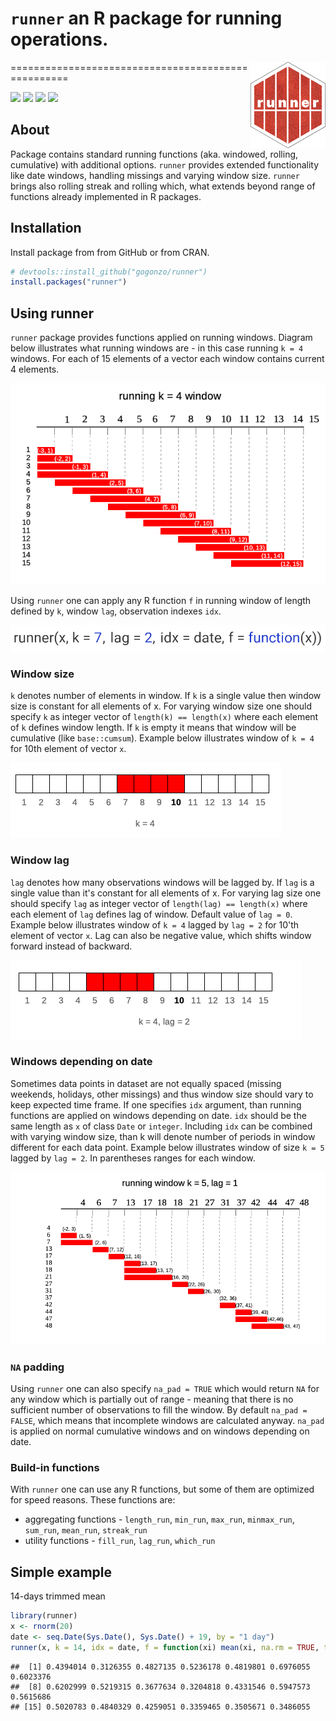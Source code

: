 
`runner` an R package for running operations.
=============================================

<img src="man/figures/hexlogo.png" align="right" />
===================================================

[![](https://cranlogs.r-pkg.org/badges/runner)](https://CRAN.R-project.org/package=runner) [![](https://travis-ci.org/gogonzo/runner.svg?branch=master)](https://travis-ci.org/gogonzo/runner) [![](https://ci.appveyor.com/api/projects/status/github/gogonzo/runner?branch=master&svg=true)](https://ci.appveyor.com/project/gogonzo/runner) [![](https://codecov.io/gh/gogonzo/runner/branch/master/graph/badge.svg)](https://codecov.io/gh/gogonzo/runner/branch/master)

About
-----

Package contains standard running functions (aka. windowed, rolling, cumulative) with additional options. `runner` provides extended functionality like date windows, handling missings and varying window size. `runner` brings also rolling streak and rolling which, what extends beyond range of functions already implemented in R packages.

Installation
------------

Install package from from GitHub or from CRAN.

``` r
# devtools::install_github("gogonzo/runner")
install.packages("runner")
```

Using runner
------------

`runner` package provides functions applied on running windows. Diagram below illustrates what running windows are - in this case running `k = 4` windows. For each of 15 elements of a vector each window contains current 4 elements.

![](man/figures/running_windows_explain.png)

Using `runner` one can apply any R function `f` in running window of length defined by `k`, window `lag`, observation indexes `idx`.

![](man/figures/using_runner.png)

### Window size

`k` denotes number of elements in window. If `k` is a single value then window size is constant for all elements of x. For varying window size one should specify `k` as integer vector of `length(k) == length(x)` where each element of `k` defines window length. If `k` is empty it means that window will be cumulative (like `base::cumsum`). Example below illustrates window of `k = 4` for 10th element of vector `x`.

![](man/figures/constant_window.png)

### Window lag

`lag` denotes how many observations windows will be lagged by. If `lag` is a single value than it's constant for all elements of x. For varying lag size one should specify `lag` as integer vector of `length(lag) == length(x)` where each element of `lag` defines lag of window. Default value of `lag = 0`. Example below illustrates window of `k = 4` lagged by `lag = 2` for 10'th element of vector `x`. Lag can also be negative value, which shifts window forward instead of backward.

![](man/figures/lagged_window_k_lag.png)

### Windows depending on date

Sometimes data points in dataset are not equally spaced (missing weekends, holidays, other missings) and thus window size should vary to keep expected time frame. If one specifies `idx` argument, than running functions are applied on windows depending on date. `idx` should be the same length as `x` of class `Date` or `integer`. Including `idx` can be combined with varying window size, than k will denote number of periods in window different for each data point. Example below illustrates window of size `k = 5` lagged by `lag = 2`. In parentheses ranges for each window.

![](man/figures/running_date_windows_explain.png)

### `NA` padding

Using `runner` one can also specify `na_pad = TRUE` which would return `NA` for any window which is partially out of range - meaning that there is no sufficient number of observations to fill the window. By default `na_pad = FALSE`, which means that incomplete windows are calculated anyway. `na_pad` is applied on normal cumulative windows and on windows depending on date.

### Build-in functions

With `runner` one can use any R functions, but some of them are optimized for speed reasons. These functions are:
- aggregating functions - `length_run`, `min_run`, `max_run`, `minmax_run`, `sum_run`, `mean_run`, `streak_run`
- utility functions - `fill_run`, `lag_run`, `which_run`

Simple example
--------------

14-days trimmed mean

``` r
library(runner)
x <- rnorm(20)
date <- seq.Date(Sys.Date(), Sys.Date() + 19, by = "1 day")
runner(x, k = 14, idx = date, f = function(xi) mean(xi, na.rm = TRUE, trim = 0.05))
```

    ##  [1] 0.4394014 0.3126355 0.4827135 0.5236178 0.4819801 0.6976055 0.6023376
    ##  [8] 0.6202999 0.5219315 0.3677634 0.3204818 0.4331546 0.5947573 0.5615686
    ## [15] 0.5020783 0.4840329 0.4259051 0.3359465 0.3505671 0.3486055
